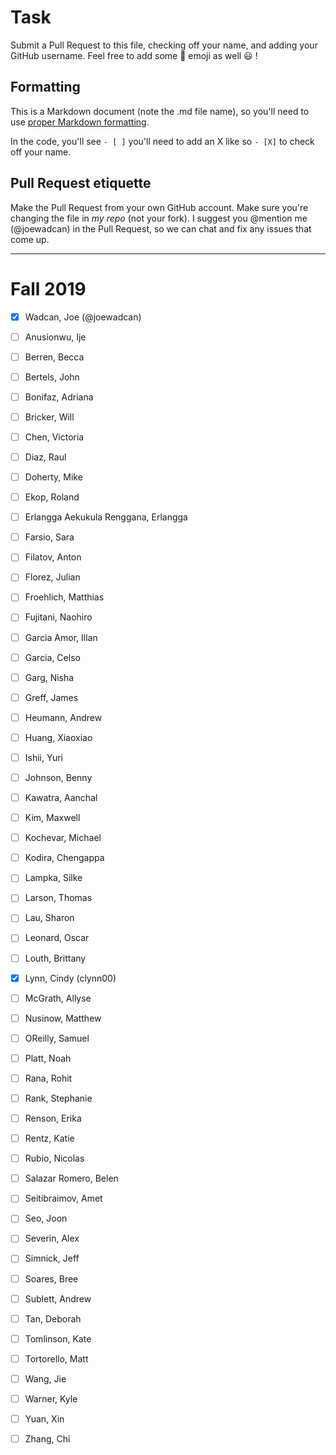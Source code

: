 # Task
Submit a Pull Request to this file, checking off your name, and adding your GitHub username. Feel free to add some :rocket: emoji as well :smiley: ! 

## Formatting
This is a Markdown document (note the .md file name), so you'll need to use [proper Markdown formatting](https://help.github.com/articles/basic-writing-and-formatting-syntax/#task-lists). 

In the code, you'll see `- [ ]` you'll need to add an X like so `- [X]` to check off your name.

## Pull Request etiquette
Make the Pull Request from your own GitHub account. Make sure you're changing the file in _my repo_ (not your fork). I suggest you @mention me (@joewadcan) in the Pull Request, so we can chat and fix any issues that come up. 


------------

# Fall 2019

- [X] Wadcan, Joe (@joewadcan)

- [ ] Anusionwu, Ije

- [ ] Berren, Becca

- [ ] Bertels, John

- [ ] Bonifaz, Adriana

- [ ] Bricker, Will

- [ ] Chen, Victoria

- [ ] Diaz, Raul

- [ ] Doherty, Mike

- [ ] Ekop, Roland

- [ ] Erlangga Aekukula Renggana, Erlangga

- [ ] Farsio, Sara

- [ ] Filatov, Anton

- [ ] Florez, Julian

- [ ] Froehlich, Matthias

- [ ] Fujitani, Naohiro

- [ ] Garcia Amor, Illan

- [ ] Garcia, Celso

- [ ] Garg, Nisha

- [ ] Greff, James

- [ ] Heumann, Andrew

- [ ] Huang, Xiaoxiao

- [ ] Ishii, Yuri

- [ ] Johnson, Benny

- [ ] Kawatra, Aanchal

- [ ] Kim, Maxwell

- [ ] Kochevar, Michael

- [ ] Kodira, Chengappa

- [ ] Lampka, Silke

- [ ] Larson, Thomas

- [ ] Lau, Sharon

- [ ] Leonard, Oscar

- [ ] Louth, Brittany

- [X] Lynn, Cindy (clynn00)

- [ ] McGrath, Allyse

- [ ] Nusinow, Matthew

- [ ] OReilly, Samuel

- [ ] Platt, Noah

- [ ] Rana, Rohit

- [ ] Rank, Stephanie

- [ ] Renson, Erika

- [ ] Rentz, Katie

- [ ] Rubio, Nicolas

- [ ] Salazar Romero, Belen

- [ ] Seitibraimov, Amet

- [ ] Seo, Joon

- [ ] Severin, Alex

- [ ] Simnick, Jeff

- [ ] Soares, Bree

- [ ] Sublett, Andrew

- [ ] Tan, Deborah

- [ ] Tomlinson, Kate

- [ ] Tortorello, Matt

- [ ] Wang, Jie

- [ ] Warner, Kyle

- [ ] Yuan, Xin

- [ ] Zhang, Chi
